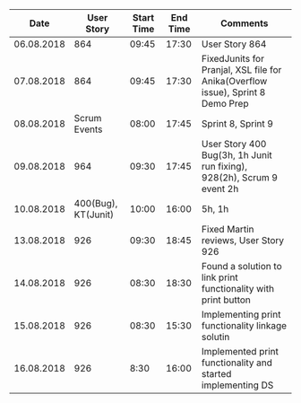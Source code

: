 Date          | User Story    | Start Time    | End Time      | Comments        |
------------- | ------------- | ------------- | ------------- | -------------   |
06.08.2018    | 864           | 09:45         | 17:30         | User Story 864  |
07.08.2018    | 864           | 09:45         | 17:30         | FixedJunits for Pranjal, XSL file for Anika(Overflow issue), Sprint 8 Demo Prep |
08.08.2018    | Scrum Events  | 08:00         | 17:45         | Sprint 8, Sprint 9 |
09.08.2018    | 964           | 09:30         | 17:45         | User Story 400 Bug(3h, 1h Junit run fixing), 928(2h), Scrum 9 event 2h |
10.08.2018    | 400(Bug), KT(Junit) | 10:00   | 16:00         | 5h, 1h          |
13.08.2018    | 926           | 09:30         | 18:45         | Fixed Martin reviews, User Story 926 |
14.08.2018    | 926           | 08:30         | 18:30         | Found a solution to link print functionality with print button | 
15.08.2018    | 926           | 08:30         | 15:30         | Implementing print functionality linkage solutin |
16.08.2018    | 926           | 8:30          | 16:00         | Implemented print functionality and started implementing DS |
